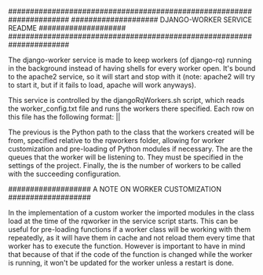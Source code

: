 ######################################################################
#################### DJANGO-WORKER SERVICE README ####################
######################################################################

The django-worker service is made to keep workers (of django-rq)
running in the background instead of having shells for every worker
open. It's bound to the apache2 service, so it will start and stop
with it (note: apache2 will try to start it, but if it fails to load,
apache will work anyways).

This service is controlled by the djangoRqWorkers.sh script, which
reads the worker_config.txt file and runs the workers there specified.
Each row on this file has the following format:
<Num>|<Space-separated names>|<Python class name>

The previous <Python class name> is the Python path to the class that
the workers created will be from, specified relative to the rqworkers
folder, allowing for worker customization and pre-loading of Python
modules if necessary. The <Space-separated names> are the queues that
the worker will be listening to. They must be specified in the
settings of the project. Finally, the <Num> is the number of workers
to be called with the succeeding configuration.

################### A NOTE ON WORKER CUSTOMIZATION ###################

In the implementation of a custom worker the imported modules in the
class load at the time of the rqworker in the service script starts.
This can be useful for pre-loading functions if a worker class will be
working with them repeatedly, as it will have them in cache and not
reload them every time that worker has to execute the function.
However is important to have in mind that because of that if the code
of the function is changed while the worker is running, it won't be
updated for the worker unless a restart is done.